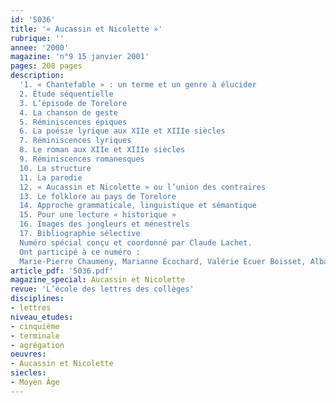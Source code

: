 ```yaml
---
id: '5036'
title: '« Aucassin et Nicolette »'
rubrique: ''
annee: '2000'
magazine: 'n°9 15 janvier 2001'
pages: 208 pages
description: 
  '1. « Chantefable » : un terme et un genre à élucider
  2. Étude séquentielle
  3. L’épisode de Torelore
  4. La chanson de geste
  5. Réminiscences épiques
  6. La poésie lyrique aux XIIe et XIIIe siècles
  7. Réminiscences lyriques
  8. Le roman aux XIIe et XIIIe siècles
  9. Réminiscences romanesques
  10. La structure
  11. La parodie
  12. « Aucassin et Nicolette » ou l’union des contraires
  13. Le folklore au pays de Torelore
  14. Approche grammaticale, linguistique et sémantique
  15. Pour une lecture « historique »
  16. Images des jongleurs et ménestrels
  17. Bibliographie sélective
  Numéro spécial conçu et coordonné par Claude Lachet.
  Ont participé à ce numéro :
  Marie-Pierre Chaumeny, Marianne Écochard, Valérie Ecuer Boisset, Alban Georges, Nicole Gonthier, Béatrice Graillat-Houdart, Karine Holyst, Claude Lachet, Monique Lagarde-Lachet, Marc Le Person, Lydie Louison, Corinne Pierreville, Jean-Marie Privat, Pierre Servet et Virginie Souvignet-Jacquemont'
article_pdf: '5036.pdf'
magazine_special: Aucassin et Nicolette
revue: 'L’école des lettres des collèges'
disciplines:
- lettres
niveau_etudes:
- cinquième
- terminale
- agrégation
oeuvres:
- Aucassin et Nicolette
siecles:
- Moyen Âge
---
```

